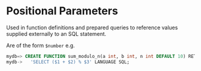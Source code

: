 # Positional Parameters

Used in function definitions and prepared queries to reference values supplied externally to an SQL statement.

Are of the form `$number` e.g.

```sql
mydb=> CREATE FUNCTION sum_modulo_n(a int, b int, n int DEFAULT 10) RETURNS int AS
mydb->   'SELECT ($1 + $2) % $3' LANGUAGE SQL;
```
